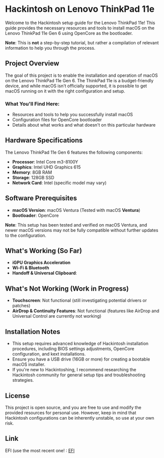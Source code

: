 # Hackintosh on Lenovo ThinkPad 11e

Welcome to the Hackintosh setup guide for the Lenovo ThinkPad 11e! This guide provides the necessary resources and tools to install macOS on the Lenovo ThinkPad 11e Gen 6 using OpenCore as the bootloader.

**Note**: This is **not** a step-by-step tutorial, but rather a compilation of relevant information to help you through the process.

## Project Overview

The goal of this project is to enable the installation and operation of macOS on the Lenovo ThinkPad 11e Gen 6. The ThinkPad 11e is a budget-friendly device, and while macOS isn't officially supported, it is possible to get macOS running on it with the right configuration and setup.

### What You'll Find Here:

- Resources and tools to help you successfully install macOS
- Configuration files for OpenCore bootloader
- Details about what works and what doesn't on this particular hardware

## Hardware Specifications

The Lenovo ThinkPad 11e Gen 6 features the following components:

- **Processor**: Intel Core m3-8100Y
- **Graphics**: Intel UHD Graphics 615
- **Memory**: 8GB RAM
- **Storage**: 128GB SSD
- **Network Card**: Intel (specific model may vary)

## Software Prerequisites

- **macOS Version**: macOS Ventura (Tested with macOS **Ventura**)
- **Bootloader**: OpenCore

**Note**: This setup has been tested and verified on macOS Ventura, and newer macOS versions may not be fully compatible without further updates to the configuration.

## What's Working (So Far)

- **iGPU Graphics Acceleration**
- **Wi-Fi & Bluetooth**
- **Handoff & Universal Clipboard**:

## What's Not Working (Work in Progress)

- **Touchscreen**: Not functional (still investigating potential drivers or patches)
- **AirDrop & Continuity Features**: Not functional (features like AirDrop and Universal Control are currently not working)

## Installation Notes

- This setup requires advanced knowledge of Hackintosh installation procedures, including BIOS settings adjustments, OpenCore configuration, and kext installations.
- Ensure you have a USB drive (16GB or more) for creating a bootable macOS installer.
- If you're new to Hackintoshing, I recommend researching the Hackintosh community for general setup tips and troubleshooting strategies.

## License

This project is open source, and you are free to use and modify the provided resources for personal use. However, keep in mind that Hackintosh configurations can be inherently unstable, so use at your own risk.

## Link

EFI (use the most recent one! : [EFI](https://drive.google.com/drive/folders/1JpxRh1pAzdzEUDgpzRnIozxWf86ppdEl?usp=sharing)
